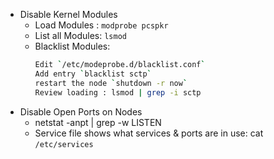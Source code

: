 
* Disable Kernel Modules
  * Load Modules : `modprobe pcspkr`
  * List all Modules: `lsmod`
  * Blacklist Modules: 
    ```sh
    Edit `/etc/modeprobe.d/blacklist.conf`
    Add entry `blacklist sctp`
    restart the node `shutdown -r now`
    Review loading : lsmod | grep -i sctp
    ```
* Disable Open Ports on Nodes
  * netstat -anpt | grep -w LISTEN
  * Service file shows what services & ports are in use: cat `/etc/services` 
